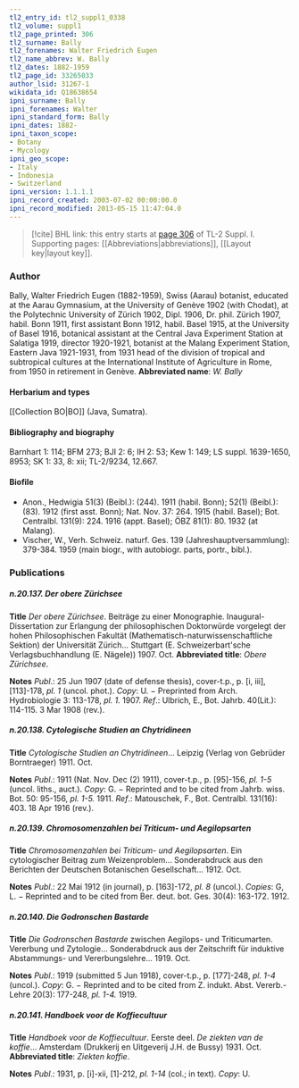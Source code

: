 ```yaml
---
tl2_entry_id: tl2_suppl1_0338
tl2_volume: suppl1
tl2_page_printed: 306
tl2_surname: Bally
tl2_forenames: Walter Friedrich Eugen
tl2_name_abbrev: W. Bally
tl2_dates: 1882-1959
tl2_page_id: 33265033
author_lsid: 31267-1
wikidata_id: Q18638654
ipni_surname: Bally
ipni_forenames: Walter
ipni_standard_form: Bally
ipni_dates: 1882-
ipni_taxon_scope: 
- Botany
- Mycology
ipni_geo_scope: 
- Italy
- Indonesia
- Switzerland
ipni_version: 1.1.1.1
ipni_record_created: 2003-07-02 00:00:00.0
ipni_record_modified: 2013-05-15 11:47:04.0
---
```



> [!cite] BHL link: this entry starts at [page 306](https://www.biodiversitylibrary.org/page/33265033) of TL-2 Suppl. I.
> Supporting pages: [[Abbreviations|abbreviations]], [[Layout key|layout key]].

### Author

Bally, Walter Friedrich Eugen (1882-1959), Swiss (Aarau) botanist, educated at the Aarau Gymnasium, at the University of Genève 1902 (with Chodat), at the Polytechnic University of Zürich 1902, Dipl. 1906, Dr. phil. Zürich 1907, habil. Bonn 1911, first assistant Bonn 1912, habil. Basel 1915, at the University of Basel 1916, botanical assistant at the Central Java Experiment Station at Salatiga 1919, director 1920-1921, botanist at the Malang Experiment Station, Eastern Java 1921-1931, from 1931 head of the division of tropical and subtropical cultures at the International Institute of Agriculture in Rome, from 1950 in retirement in Genève. 
**Abbreviated name**: *W. Bally*

#### Herbarium and types

[[Collection BO|BO]] (Java, Sumatra).

#### Bibliography and biography

Barnhart 1: 114; BFM 273; BJI 2: 6; IH 2: 53; Kew 1: 149; LS suppl. 1639-1650, 8953; SK 1: 33, 8: xii; TL-2/9234, 12.667.

#### Biofile

- Anon., Hedwigia 51(3) (Beibl.): (244). 1911 (habil. Bonn); 52(1) (Beibl.): (83). 1912 (first asst. Bonn); Nat. Nov. 37: 264. 1915 (habil. Basel); Bot. Centralbl. 131(9): 224. 1916 (appt. Basel); ÖBZ 81(1): 80. 1932 (at Malang).
- Vischer, W., Verh. Schweiz. naturf. Ges. 139 (Jahreshauptversammlung): 379-384. 1959 (main biogr., with autobiogr. parts, portr., bibl.).

### Publications

##### n.20.137. Der obere Zürichsee

**Title**
*Der obere Zürichsee*. Beiträge zu einer Monographie. Inaugural-Dissertation zur Erlangung der philosophischen Doktorwürde vorgelegt der hohen Philosophischen Fakultät (Mathematisch-naturwissenschaftliche Sektion) der Universität Zürich... Stuttgart (E. Schweizerbart'sche Verlagsbuchhandlung (E. Nägele)) 1907. Oct.
**Abbreviated title**: *Obere Zürichsee*.

**Notes**
*Publ*.: 25 Jun 1907 (date of defense thesis), cover-t.p., p. \[i, iii\], \[113\]-178, *pl. 1* (uncol. phot.).
*Copy*: U. − Preprinted from Arch. Hydrobiologie 3: 113-178, *pl. 1.* 1907.
*Ref*.: Ulbrich, E., Bot. Jahrb. 40(Lit.): 114-115. 3 Mar 1908 (rev.).

##### n.20.138. Cytologische Studien an Chytridineen

**Title**
*Cytologische Studien an Chytridineen*... Leipzig (Verlag von Gebrüder Borntraeger) 1911. Oct.

**Notes**
*Publ*.: 1911 (Nat. Nov. Dec (2) 1911), cover-t.p., p. \[95\]-156, *pl. 1-5* (uncol. liths., auct.).
*Copy*: G. − Reprinted and to be cited from Jahrb. wiss. Bot. 50: 95-156, *pl. 1-5.* 1911.
*Ref*.: Matouschek, F., Bot. Centralbl. 131(16): 403. 18 Apr 1916 (rev.).

##### n.20.139. Chromosomenzahlen bei Triticum- und Aegilopsarten

**Title**
*Chromosomenzahlen bei Triticum- und Aegilopsarten*. Ein cytologischer Beitrag zum Weizenproblem... Sonderabdruck aus den Berichten der Deutschen Botanischen Gesellschaft... 1912. Oct.

**Notes**
*Publ*.: 22 Mai 1912 (in journal), p. \[163\]-172, *pl. 8* (uncol.). *Copies*: G, L. − Reprinted and to be cited from Ber. deut. bot. Ges. 30(4): 163-172. 1912.

##### n.20.140. Die Godronschen Bastarde

**Title**
*Die Godronschen Bastarde* zwischen Aegilops- und Triticumarten. Vererbung und Zytologie... Sonderabdruck aus der Zeitschrift für induktive Abstammungs- und Vererbungslehre... 1919. Oct.

**Notes**
*Publ*.: 1919 (submitted 5 Jun 1918), cover-t.p., p. \[177\]-248, *pl. 1-4* (uncol.). *Copy*: G. − Reprinted and to be cited from Z. indukt. Abst. Vererb.-Lehre 20(3): 177-248, *pl. 1-4.* 1919.

##### n.20.141. Handboek voor de Koffiecultuur

**Title**
*Handboek voor de Koffiecultuur*. Eerste deel. *De ziekten van de koffie*... Amsterdam (Drukkerij en Uitgeverij J.H. de Bussy) 1931. Oct.
**Abbreviated title**: *Ziekten koffie*.

**Notes**
*Publ*.: 1931, p. \[i\]-xii, \[1\]-212, *pl. 1-14* (col.; in text). *Copy*: U.


